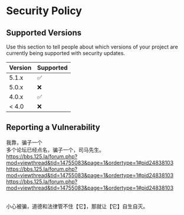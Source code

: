 # Security Policy

## Supported Versions

Use this section to tell people about which versions of your project are
currently being supported with security updates.

| Version | Supported          |
| ------- | ------------------ |
| 5.1.x   | :white_check_mark: |
| 5.0.x   | :x:                |
| 4.0.x   | :white_check_mark: |
| < 4.0   | :x:                |

## Reporting a Vulnerability

我靠，骗子一个
<br>
多个论坛已经点名，骗子一个，司马先生。
<br>
https://bbs.125.la/forum.php?mod=viewthread&tid=14755083&page=1&ordertype=1#pid24838103
<br>
https://bbs.125.la/forum.php?mod=viewthread&tid=14755083&page=1&ordertype=1#pid24838103
<br>
https://bbs.125.la/forum.php?mod=viewthread&tid=14755083&page=1&ordertype=1#pid24838103
<br><br>

小心被骗，道德和法律管不住【它】，那就让【它】自生自灭。
